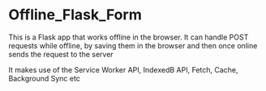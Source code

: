 # Offline_Flask_Form

This is a Flask app that works offline in the browser. It can handle POST requests while offline, by saving them in the browser and then once online sends the request to the server 

It makes use of the Service Worker API, IndexedB API, Fetch, Cache, Background Sync etc
